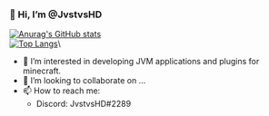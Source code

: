### 👋 Hi, I’m @JvstvsHD

[![Anurag's GitHub stats](https://github-readme-stats.vercel.app/api?username=JvstvsHD)](https://github.com/anuraghazra/github-readme-stats)\
[![Top Langs](https://github-readme-stats.vercel.app/api/top-langs/?username=JvstvsHD&theme=radical)](https://github.com/anuraghazra/github-readme-stats)\
- 👀 I’m interested in developing JVM applications and plugins for minecraft.
- 💞️ I’m looking to collaborate on ...
- 📫 How to reach me:
  - Discord: JvstvsHD#2289
